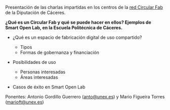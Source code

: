 Presentación de las charlas impartidas en los centros de la [red Circular Fab](https://circularfab.es/) de la Diputación de Cáceres.

**¿Qué es un Circular Fab y qué se puede hacer en ellos?
Ejemplos de Smart Open Lab, en la Escuela Politécnica de Cáceres.**


- ¿Qué es un espacio de fabricación digital de uso compartido?
  - Tipos
  - Formas de gobernanza y financiación

- Posibilidades de uso
  - Personas interesadas
  - Áreas interesadas

- Casos de éxito en Smart Open Lab

Ponentes: Antonio Gordillo Guerrero (anto@unex.es) y Mario Figueira Torres (marioft@unex.es)
